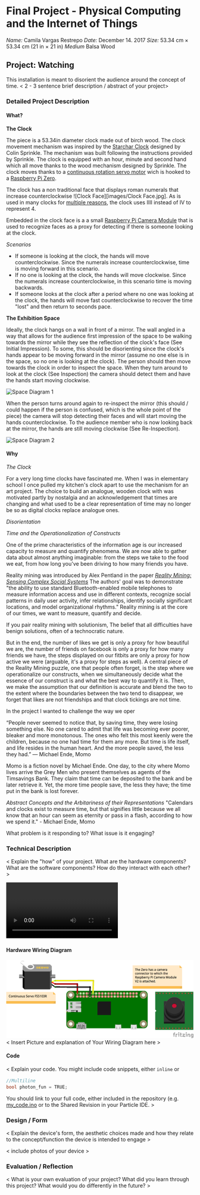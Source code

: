 # Final Project - Physical Computing and the Internet of Things

*Name:*  Camila Vargas Restrepo
*Date:* December 14. 2017
*Size:* 53.34 cm × 53.34 cm (21 in × 21 in)
*Medium* Balsa Wood

## Project: Watching

This installation is meant to disorient the audience around the concept of time. 
< 2 - 3 sentence brief description / abstract of your project>

### Detailed Project Description

#### What?

**The Clock**

The piece is a 53.34in diameter clock made out of birch wood. The clock movement mechanism was inspired by the [Starchar Clock](http://thewoodenclock.com/downloads/starchar-clock-plans/) designed by Colin Sprinkle. The mechanism was built following the instructions provided by Sprinkle. The clock is equipped with an hour, minute and second hand which all move thanks to the wood mechanism designed by Sprinkle. The clock moves thanks to a [continuous rotation servo motor](https://www.adafruit.com/product/154) wich is hooked to a [Raspberry Pi Zero](https://www.raspberrypi.org/products/raspberry-pi-zero/). 

The clock has a non traditional face that displays roman numerals that increase counterclockwise ![Clock Face][images/Clock Face.jpg]. As is used in many clocks for [multiple reasons](http://mentalfloss.com/article/24578/why-do-some-clocks-use-roman-numeral-iiii), the clock uses IIII instead of IV to represent 4. 

Embedded in the clock face is a a small [Raspberry Pi Camera Module](https://www.raspberrypi.org/products/camera-module-v2/) that is used to recognize faces as a proxy for detecting if there is someone looking at the clock.

*Scenarios*
* If someone is looking at the clock, the hands will move counterclockwise. Since the numerals increase counterclockwise, time is moving forward in this scenario. 
* If no one is looking at the clock, the hands will move clockwise. Since the numerals increase counterclockwise, in this scenario time is moving backwards. 
* If someone looks at the clock after a period where no one was looking at the clock, the hands will move fast counterclockwise to recover the time "lost" and then return to seconds pace. 

**The Exhibition Space**

Ideally, the clock hangs on a wall in front of a mirror. The wall angled in a way that allows for the audience first impression of the space to be walking towards the mirror while they see the reflection of the clock's face (See Initial Impression). To some, this should be disorienting since the clock's hands appear to be moving forward in the mirror (assume no one else is  in the space, so no one is looking at the clock). The person should then move towards the clock in order to inspect the space. When they turn around to look at the clock (See Inspection) the camera should detect them and have the hands start moving clockwise.

![Space Diagram 1](images/SpaceDiagram1.JPG)

When the person turns around again to re-inspect the mirror (this should / could happen if the person is confused, which is the whole point of the piece) the camera will stop detecting their faces and will start moving the hands counterclockwise. To the audience member who is now looking back at the mirror, the hands are still moving clockwise (See Re-Inspection). 

![Space Diagram 2](images/SpaceDiagram2.JPG)

#### Why

*The Clock*

For a very long time clocks have fascinated me. When I was in elementary school I once pulled my kitchen's clock apart to use the mechanism for an art project. The choice to build an analogue, wooden clock with was motivated partly by nostalgia and an acknowledgement that times are changing and what used to be a clear representation of time may no longer be so as digital clocks replace analogue ones. 

*Disorientation*

*Time and the Operationalization of Constructs*

One of the prime characteristics of the information age is our increased capacity to measure and quantify phenomena. We are now able to gather data about almost anything imaginable: from the steps we take to the food we eat, from how long you've been driving to how many friends you have.

Reality mining was introduced by Alex Pentland in the paper [*Reality Mining: Sensing Complex Social Systems*](http://realitycommons.media.mit.edu/pdfs/realitymining.pdf) The authors' goal was to demonstrate "the ability to use standard Bluetooth-enabled mobile telephones to measure information access and use in different contexts, recognize social patterns in daily user activity, infer relationships, identify socially significant
locations, and model organizational rhythms." Reality mining is at the core of our times, we want to measure, quantify and decide. 

If you pair reality mining with solutionism, The belief that all difficulties have benign solutions, often of a technocratic nature. 


But in the end, the number of likes we get is only a proxy for how beautiful we are, the number of friends on facebook is only a proxy for how many friends we have, the steps displayed on our fitbits are only a proxy for how active we were (arguable, it's a proxy for steps as well). A central piece of the Reality Mining puzzle, one that people often forget, is the step where we operationalize our constructs, when we simultaneously decide what the essence of our construct is and what the best way to quantify it is. Then, we make the assumption that our definition is accurate and blend the two to the extent where the boundaries between the two tend to disappear, we forget that likes are not friendships and that clock tickings are not time. 

In the project I wanted to challenge the way we oper




“People never seemed to notice that, by saving time, they were losing something else. No one cared to admit that life was becoming ever poorer, bleaker and more monotonous. The ones who felt this most keenly were the children, because no one had time for them any more. But time is life itself, and life resides in the human heart. And the more people saved, the less they had.” ― Michael Ende, Momo

Momo is a fiction novel by Michael Ende. One day, to the city where Momo lives arrive the Grey Men who present themselves as agents of the Timsavings Bank. They claim that time can be deposited to the bank and be later retrieve it. Yet, the more time people save, the less they have; the time put in the bank is lost forever. 




*Abstract Concepts and the Arbitariness of their Representations* 
"Calendars and clocks exist to measure time, but that signifies little because we all know that an hour can seem as eternity or pass in a flash, according to how we spend it." - Michael Ende, Momo


What problem is it responding to?  What issue is it engaging?   
  

### Technical Description

< Explain the "how" of your project.  What are the hardware components?  What are the software components?  How do they interact with each other? >

![Process Video](images/ProcessVideo.mp4)


#### Hardware Wiring Diagram

![Wiring Diagram](images/WiringDiagram.png)
< Insert Picture and explanation of Your Wiring Diagram here >

#### Code

< Explain your code.  You might include code snippets, either `inline` or
```c++
//Multiline
bool photon_fun = TRUE;
```
You should link to your full code, either included in the repository (e.g. [my_code.ino](code/my_code.ino)  or to the Shared Revision in your Particle IDE. >


### Design / Form

< Explain the device's form, the aesthetic choices made and how they relate to the concept/function the device is intended to engage >

< include photos of your device >

### Evaluation / Reflection

< What is your own evaluation of your project?   What did you learn through this project?  What would you do differently in the future? >
